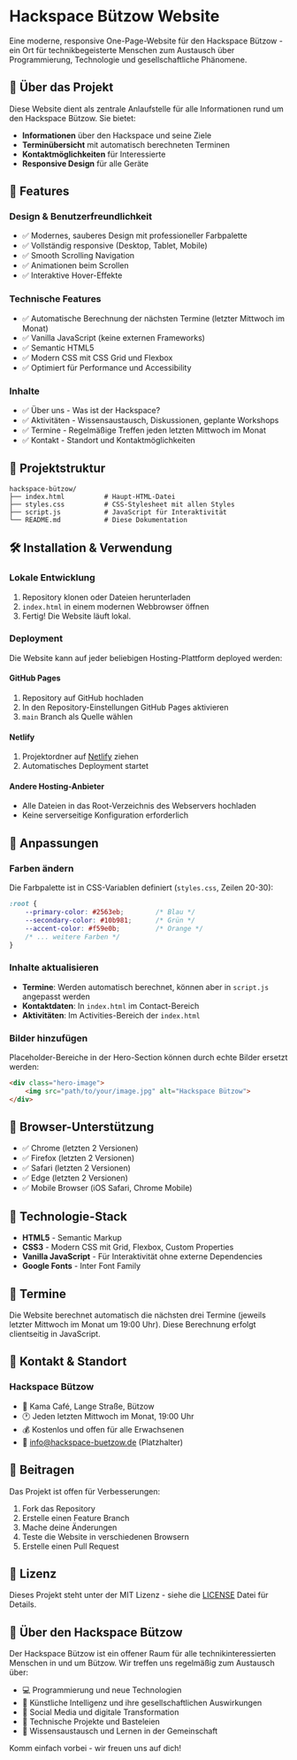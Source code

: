 # Hackspace Bützow Website

Eine moderne, responsive One-Page-Website für den Hackspace Bützow - ein Ort für technikbegeisterte Menschen zum Austausch über Programmierung, Technologie und gesellschaftliche Phänomene.

## 🎯 Über das Projekt

Diese Website dient als zentrale Anlaufstelle für alle Informationen rund um den Hackspace Bützow. Sie bietet:

- **Informationen** über den Hackspace und seine Ziele
- **Terminübersicht** mit automatisch berechneten Terminen
- **Kontaktmöglichkeiten** für Interessierte
- **Responsive Design** für alle Geräte

## 🚀 Features

### Design & Benutzerfreundlichkeit

- ✅ Modernes, sauberes Design mit professioneller Farbpalette
- ✅ Vollständig responsive (Desktop, Tablet, Mobile)
- ✅ Smooth Scrolling Navigation
- ✅ Animationen beim Scrollen
- ✅ Interaktive Hover-Effekte

### Technische Features

- ✅ Automatische Berechnung der nächsten Termine (letzter Mittwoch im Monat)
- ✅ Vanilla JavaScript (keine externen Frameworks)
- ✅ Semantic HTML5
- ✅ Modern CSS mit CSS Grid und Flexbox
- ✅ Optimiert für Performance und Accessibility

### Inhalte

- ✅ Über uns - Was ist der Hackspace?
- ✅ Aktivitäten - Wissensaustausch, Diskussionen, geplante Workshops
- ✅ Termine - Regelmäßige Treffen jeden letzten Mittwoch im Monat
- ✅ Kontakt - Standort und Kontaktmöglichkeiten

## 📁 Projektstruktur

```text
hackspace-bützow/
├── index.html          # Haupt-HTML-Datei
├── styles.css          # CSS-Stylesheet mit allen Styles
├── script.js           # JavaScript für Interaktivität
└── README.md           # Diese Dokumentation
```

## 🛠 Installation & Verwendung

### Lokale Entwicklung

1. Repository klonen oder Dateien herunterladen
2. `index.html` in einem modernen Webbrowser öffnen
3. Fertig! Die Website läuft lokal.

### Deployment

Die Website kann auf jeder beliebigen Hosting-Plattform deployed werden:

#### GitHub Pages

1. Repository auf GitHub hochladen
2. In den Repository-Einstellungen GitHub Pages aktivieren
3. `main` Branch als Quelle wählen

#### Netlify

1. Projektordner auf [Netlify](https://netlify.com) ziehen
2. Automatisches Deployment startet

#### Andere Hosting-Anbieter

- Alle Dateien in das Root-Verzeichnis des Webservers hochladen
- Keine serverseitige Konfiguration erforderlich

## 🎨 Anpassungen

### Farben ändern

Die Farbpalette ist in CSS-Variablen definiert (`styles.css`, Zeilen 20-30):

```css
:root {
    --primary-color: #2563eb;        /* Blau */
    --secondary-color: #10b981;      /* Grün */
    --accent-color: #f59e0b;         /* Orange */
    /* ... weitere Farben */
}
```

### Inhalte aktualisieren

- **Termine**: Werden automatisch berechnet, können aber in `script.js` angepasst werden
- **Kontaktdaten**: In `index.html` im Contact-Bereich
- **Aktivitäten**: Im Activities-Bereich der `index.html`

### Bilder hinzufügen

Placeholder-Bereiche in der Hero-Section können durch echte Bilder ersetzt werden:

```html
<div class="hero-image">
    <img src="path/to/your/image.jpg" alt="Hackspace Bützow">
</div>
```

## 📱 Browser-Unterstützung

- ✅ Chrome (letzten 2 Versionen)
- ✅ Firefox (letzten 2 Versionen)
- ✅ Safari (letzten 2 Versionen)
- ✅ Edge (letzten 2 Versionen)
- ✅ Mobile Browser (iOS Safari, Chrome Mobile)

## 🔧 Technologie-Stack

- **HTML5** - Semantic Markup
- **CSS3** - Modern CSS mit Grid, Flexbox, Custom Properties
- **Vanilla JavaScript** - Für Interaktivität ohne externe Dependencies
- **Google Fonts** - Inter Font Family

## 📅 Termine

Die Website berechnet automatisch die nächsten drei Termine (jeweils letzter Mittwoch im Monat um 19:00 Uhr). Diese Berechnung erfolgt clientseitig in JavaScript.

## 📍 Kontakt & Standort

### Hackspace Bützow

- 📍 Kama Café, Lange Straße, Bützow
- 🕐 Jeden letzten Mittwoch im Monat, 19:00 Uhr
- 💰 Kostenlos und offen für alle Erwachsenen
- 📧 [info@hackspace-buetzow.de](mailto:info@hackspace-buetzow.de) (Platzhalter)

## 🤝 Beitragen

Das Projekt ist offen für Verbesserungen:

1. Fork das Repository
2. Erstelle einen Feature Branch
3. Mache deine Änderungen
4. Teste die Website in verschiedenen Browsern
5. Erstelle einen Pull Request

## 📜 Lizenz

Dieses Projekt steht unter der MIT Lizenz - siehe die [LICENSE](LICENSE) Datei für Details.

## 🎉 Über den Hackspace Bützow

Der Hackspace Bützow ist ein offener Raum für alle technikinteressierten Menschen in und um Bützow. Wir treffen uns regelmäßig zum Austausch über:

- 💻 Programmierung und neue Technologien
- 🤖 Künstliche Intelligenz und ihre gesellschaftlichen Auswirkungen
- 📱 Social Media und digitale Transformation
- 🔧 Technische Projekte und Basteleien
- 🧠 Wissensaustausch und Lernen in der Gemeinschaft

Komm einfach vorbei - wir freuen uns auf dich!
